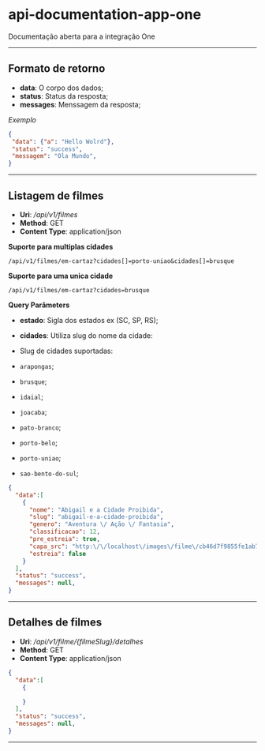 # api-documentation-app-one
Documentação aberta para a integração One

---
## Formato de retorno

- **data**: O corpo dos dados;
- **status**: Status da resposta;
- **messages**: Menssagem da resposta;

*Exemplo*
```json
{
 "data": {"a": "Hello Wolrd"},
 "status": "success",
 "messagem": "Ola Mundo",
}
```
---
## Listagem de filmes

- **Uri**: */api/v1/filmes*
- **Method**: GET
- **Content Type**: application/json

**Suporte para multiplas cidades**

`/api/v1/filmes/em-cartaz?cidades[]=porto-uniao&cidades[]=brusque`

**Suporte para uma unica cidade**

`/api/v1/filmes/em-cartaz?cidades=brusque`

**Query Parâmeters**

- **estado**: Sigla dos estados ex (SC, SP, RS);

- **cidades**: Utiliza slug do nome da cidade:
 - Slug de cidades suportadas:
  - `arapongas`;
  - `brusque`;
  - `idaial`;
  - `joacaba`;
  - `pato-branco`;
  - `porto-belo`;
  - `porto-uniao`;
  - `sao-bento-do-sul`;

```json
{
  "data":[
    {
      "nome": "Abigail e a Cidade Proibida",
      "slug": "abigail-e-a-cidade-proibida",
      "genero": "Aventura \/ Ação \/ Fantasia",
      "classificacao": 12,
      "pre_estreia": true,
      "capa_src": "http:\/\/localhost\/images\/filme\/cb46d7f9855fe1ab735d31e1a4aeac32-99b6ed56.jpg",
      "estreia": false
    }
  ],
  "status": "success",
  "messages": null,
}
```
---
## Detalhes de filmes

- **Uri**: */api/v1/filme/{filmeSlug}/detalhes*
- **Method**: GET
- **Content Type**: application/json

```json
{
  "data":[
    {

    }
  ],
  "status": "success",
  "messages": null,
}
```
---

